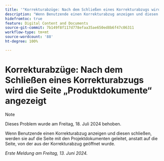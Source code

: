 ```yaml
---
title: '"Korrekturabzüge: Nach dem Schließen eines Korrekturabzugs wird die Seite „Produktdokumente“ angezeigt'
description: "Wenn Benutzende einen Korrekturabzug anzeigen und diesen schließen, werden sie auf die Seite mit den Projektdokumenten geleitet, anstatt auf die Seite, von der aus der Korrekturabzug geöffnet wurde."
hidefromtoc: true
feature: Digital Content and Documents
source-git-commit: 7b149f8f117d778efaa35ae650ed8b6f47c06311
workflow-type: tm+mt
source-wordcount: '88'
ht-degree: 100%

---
```



# Korrekturabzüge: Nach dem Schließen eines Korrekturabzugs wird die Seite „Produktdokumente“ angezeigt

>[!NOTE]
>
>Dieses Problem wurde am Freitag, 18. Juli 2024 behoben.

Wenn Benutzende einen Korrekturabzug anzeigen und diesen schließen, werden sie auf die Seite mit den Projektdokumenten geleitet, anstatt auf die Seite, von der aus der Korrekturabzug geöffnet wurde.

_Erste Meldung am Freitag, 13. Juni 2024._
